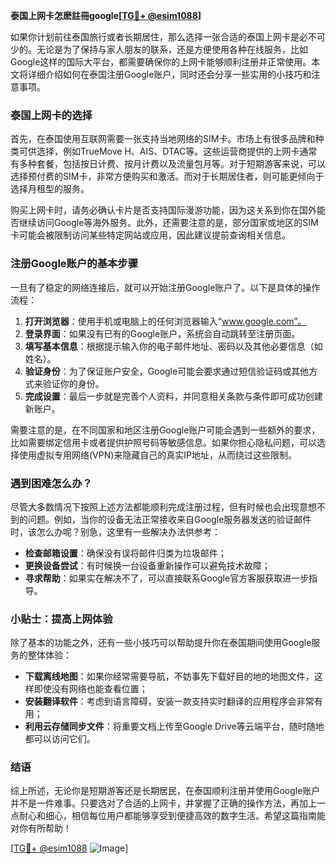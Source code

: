 **泰国上网卡怎麽註冊google[[TG💪+ @esim1088](https://t.me/s/esim1088)]**

如果你计划前往泰国旅行或者长期居住，那么选择一张合适的泰国上网卡是必不可少的。无论是为了保持与家人朋友的联系，还是方便使用各种在线服务，比如Google这样的国际大平台，都需要确保你的上网卡能够顺利注册并正常使用。本文将详细介绍如何在泰国注册Google账户，同时还会分享一些实用的小技巧和注意事项。

### 泰国上网卡的选择

首先，在泰国使用互联网需要一张支持当地网络的SIM卡。市场上有很多品牌和种类可供选择，例如TrueMove H、AIS、DTAC等。这些运营商提供的上网卡通常有多种套餐，包括按日计费、按月计费以及流量包月等。对于短期游客来说，可以选择预付费的SIM卡，非常方便购买和激活。而对于长期居住者，则可能更倾向于选择月租型的服务。

购买上网卡时，请务必确认卡片是否支持国际漫游功能，因为这关系到你在国外能否继续访问Google等海外服务。此外，还需要注意的是，部分国家或地区的SIM卡可能会被限制访问某些特定网站或应用，因此建议提前查询相关信息。

### 注册Google账户的基本步骤

一旦有了稳定的网络连接后，就可以开始注册Google账户了。以下是具体的操作流程：

1. **打开浏览器**：使用手机或电脑上的任何浏览器输入“www.google.com”。
2. **登录界面**：如果没有已有的Google账户，系统会自动跳转至注册页面。
3. **填写基本信息**：根据提示输入你的电子邮件地址、密码以及其他必要信息（如姓名）。
4. **验证身份**：为了保证账户安全，Google可能会要求通过短信验证码或其他方式来验证你的身份。
5. **完成设置**：最后一步就是完善个人资料，并同意相关条款与条件即可成功创建新账户。

需要注意的是，在不同国家和地区注册Google账户可能会遇到一些额外的要求，比如需要绑定信用卡或者提供护照号码等敏感信息。如果你担心隐私问题，可以选择使用虚拟专用网络(VPN)来隐藏自己的真实IP地址，从而绕过这些限制。

### 遇到困难怎么办？

尽管大多数情况下按照上述方法都能顺利完成注册过程，但有时候也会出现意想不到的问题。例如，当你的设备无法正常接收来自Google服务器发送的验证邮件时，该怎么办呢？别急，这里有一些解决办法供参考：

- **检查邮箱设置**：确保没有误将邮件归类为垃圾邮件；
- **更换设备尝试**：有时候换一台设备重新操作可以避免技术故障；
- **寻求帮助**：如果实在解决不了，可以直接联系Google官方客服获取进一步指导。

### 小贴士：提高上网体验

除了基本的功能之外，还有一些小技巧可以帮助提升你在泰国期间使用Google服务的整体体验：

- **下载离线地图**：如果你经常需要导航，不妨事先下载好目的地的地图文件，这样即使没有网络也能查看位置；
- **安装翻译软件**：考虑到语言障碍，安装一款支持实时翻译的应用程序会非常有用；
- **利用云存储同步文件**：将重要文档上传至Google Drive等云端平台，随时随地都可以访问它们。

### 结语

综上所述，无论你是短期游客还是长期居民，在泰国顺利注册并使用Google账户并不是一件难事。只要选对了合适的上网卡，并掌握了正确的操作方法，再加上一点耐心和细心，相信每位用户都能够享受到便捷高效的数字生活。希望这篇指南能对你有所帮助！

[[TG💪+ @esim1088](https://t.me/s/esim1088) ![Image](https://i.postimg.cc/4NQfJmqS/Snipaste-2025-05-13-00-14-12.png)]